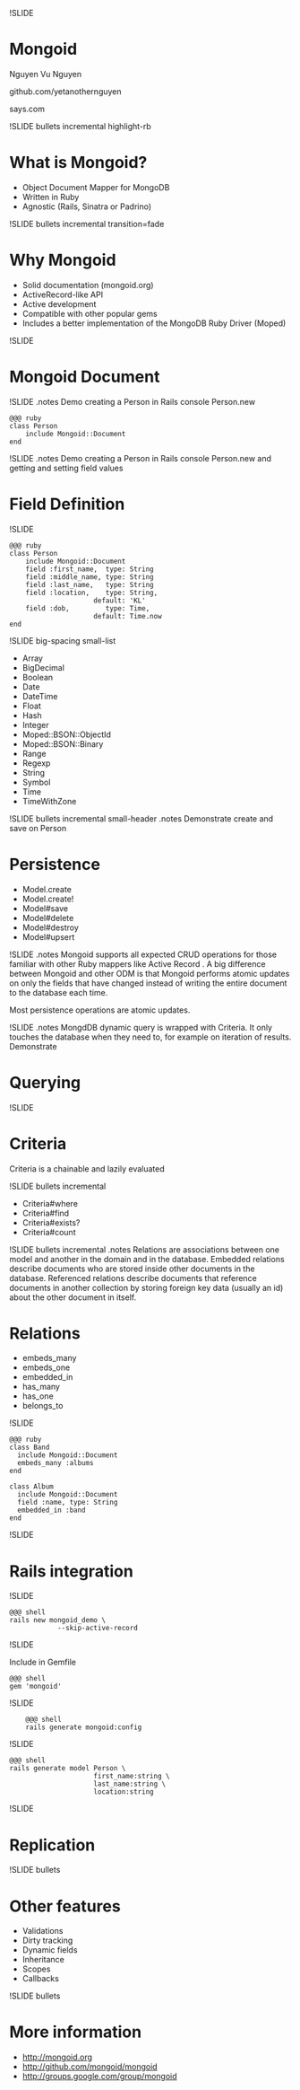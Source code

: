 !SLIDE 
# Mongoid #

Nguyen Vu Nguyen

github.com/yetanothernguyen

says.com

!SLIDE bullets incremental highlight-rb
# What is Mongoid? #

* Object Document Mapper for MongoDB
* Written in Ruby
* Agnostic (Rails, Sinatra or Padrino)

!SLIDE bullets incremental transition=fade 
# Why Mongoid #

* Solid documentation (mongoid.org)
* ActiveRecord-like API
* Active development
* Compatible with other popular gems
* Includes a better implementation of the MongoDB Ruby Driver (Moped)

!SLIDE
# Mongoid Document #

!SLIDE
.notes Demo creating a Person in Rails console Person.new

 	@@@ ruby
 	class Person
		include Mongoid::Document
	end

!SLIDE
.notes Demo creating a Person in Rails console Person.new and getting and setting field values
# Field Definition #

!SLIDE

	@@@ ruby
	class Person
		include Mongoid::Document
		field :first_name,  type: String
		field :middle_name, type: String
		field :last_name,   type: String
		field :location,    type: String, 
		                 default: 'KL'
		field :dob,         type: Time, 
		                 default: Time.now
	end

!SLIDE big-spacing small-list

* Array
* BigDecimal
* Boolean
* Date
* DateTime
* Float
* Hash
* Integer
* Moped::BSON::ObjectId
* Moped::BSON::Binary
* Range
* Regexp
* String
* Symbol
* Time
* TimeWithZone

!SLIDE bullets incremental small-header
.notes Demonstrate create and save on Person
# Persistence #

* Model.create
* Model.create!
* Model#save
* Model#delete
* Model#destroy
* Model#upsert

!SLIDE
.notes Mongoid supports all expected CRUD operations for those familiar with other Ruby mappers like Active Record . A big difference between Mongoid and other ODM is that Mongoid performs atomic updates on only the fields that have changed instead of writing the entire document to the database each time.

Most persistence operations are atomic updates.

!SLIDE
.notes MongdDB dynamic query is wrapped with Criteria. It only touches the database when they need to, for example on iteration of results. Demonstrate
# Querying #

!SLIDE
# Criteria #
Criteria is a chainable and lazily evaluated

!SLIDE bullets incremental

* Criteria#where
* Criteria#find
* Criteria#exists?
* Criteria#count

!SLIDE bullets incremental
.notes Relations are associations between one model and another in the domain and in the database. Embedded relations describe documents who are stored inside other documents in the database. Referenced relations describe documents that reference documents in another collection by storing foreign key data (usually an id) about the other document in itself.
# Relations #

* embeds_many
* embeds_one
* embedded_in
* has_many
* has_one
* belongs_to

!SLIDE

	@@@ ruby
	class Band
	  include Mongoid::Document
	  embeds_many :albums
	end

	class Album
	  include Mongoid::Document
	  field :name, type: String
	  embedded_in :band
	end

!SLIDE
# Rails integration #

!SLIDE

	@@@ shell
	rails new mongoid_demo \
	            --skip-active-record
	
!SLIDE

Include in Gemfile

	@@@ shell
	gem 'mongoid'

!SLIDE

		@@@ shell
		rails generate mongoid:config

!SLIDE

	@@@ shell
	rails generate model Person \ 
						 first_name:string \
						 last_name:string \
						 location:string

!SLIDE
# Replication #

!SLIDE bullets
# Other features #

* Validations
* Dirty tracking
* Dynamic fields
* Inheritance
* Scopes
* Callbacks

!SLIDE bullets
# More information #

* http://mongoid.org
* http://github.com/mongoid/mongoid
* http://groups.google.com/group/mongoid